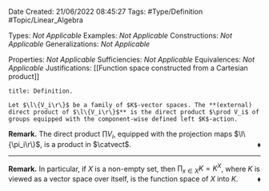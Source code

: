 <div class="topSpace"></div>

Date Created: 21/06/2022 08:45:27
Tags: #Type/Definition #Topic/Linear_Algebra

Types: <i>Not Applicable</i>
Examples: <i>Not Applicable</i>
Constructions: <i>Not Applicable</i>
Generalizations: <i>Not Applicable</i>

Properties: <i>Not Applicable</i>
Sufficiencies: <i>Not Applicable</i>
Equivalences: <i>Not Applicable</i>
Justifications: [[Function space constructed from a Cartesian product]]

``` ad-Definition
title: Definition.

Let $\l\{V_i\r\}$ be a family of $K$-vector spaces. The **(external) direct product of $\l\{V_i\r\}$** is the direct product $\prod V_i$ of groups equipped with the component-wise defined left $K$-action.

```

<b>Remark.</b> The direct product $\prod V_i$, equipped with the projection maps $\l\{\pi_i\r\}$, is a product in $\catvect$.<span style="float:right;">$\blacklozenge$</span>

---

<b>Remark.</b> In particular, if $X$ is a non-empty set, then $\prod_{x\in X}K=K^X$, where $K$ is viewed as a vector space over itself, is the function space of $X$ into $K$.<span style="float:right;">$\blacklozenge$</span>
